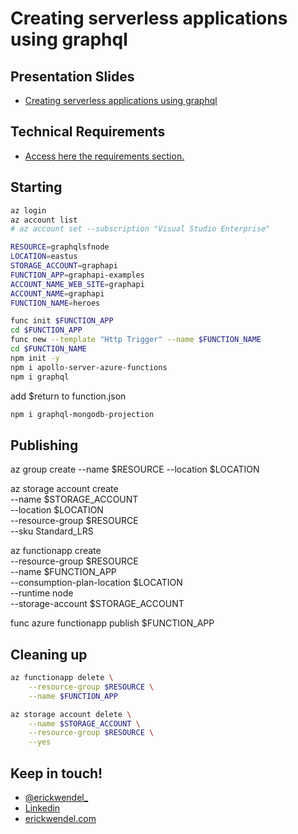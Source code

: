 # Creating serverless applications using graphql

## Presentation Slides

- [Creating serverless applications using graphql](http://bit.ly/graphql-azfunction-erickwendel)

## Technical Requirements

- [Access here the requirements section.](https://gist.github.com/ErickWendel/e45d45a97e068e44303f0c2056bf647b)

## Starting

```sh
az login
az account list
# az account set --subscription "Visual Studio Enterprise"

RESOURCE=graphqlsfnode
LOCATION=eastus
STORAGE_ACCOUNT=graphapi
FUNCTION_APP=graphapi-examples
ACCOUNT_NAME_WEB_SITE=graphapi
ACCOUNT_NAME=graphapi
FUNCTION_NAME=heroes

func init $FUNCTION_APP
cd $FUNCTION_APP
func new --template "Http Trigger" --name $FUNCTION_NAME
cd $FUNCTION_NAME
npm init -y
npm i apollo-server-azure-functions
npm i graphql
```

add $return to function.json

```sh
npm i graphql-mongodb-projection
```

## Publishing

az group create --name $RESOURCE --location $LOCATION

az storage account create \
    --name $STORAGE_ACCOUNT \
    --location $LOCATION \
    --resource-group $RESOURCE \
    --sku Standard_LRS

az functionapp create \
    --resource-group $RESOURCE \
    --name $FUNCTION_APP \
    --consumption-plan-location $LOCATION \
    --runtime node \
    --storage-account $STORAGE_ACCOUNT

func azure functionapp publish $FUNCTION_APP

## Cleaning up

```sh
az functionapp delete \
    --resource-group $RESOURCE \
    --name $FUNCTION_APP

az storage account delete \
    --name $STORAGE_ACCOUNT \
    --resource-group $RESOURCE \
    --yes
```

## Keep in touch! 
 - [@erickwendel_](https://twitter.com/erickwendel_)
 - [Linkedin](https://br.linkedin.com/in/erickwendel)
 - [erickwendel.com](https://erickwendel.com/)